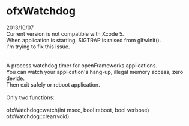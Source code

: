 ofxWatchdog
===========

2013/10/07<br/>
Current version is not compatible with Xcode 5.<br/>
When application is starting, SIGTRAP is raised from glfwInit().<br/>
I'm trying to fix this issue.<br/>
<br/>
<br/>
A process watchdog timer for openFrameworks applications.<br/>
You can watch your application's hang-up, illegal memory access, zero devide.<br/>
Then exit safely or reboot application.<br/>
<br/>
Only two functions:<br/>
<br/>
  ofxWatchdog::watch(int msec, bool reboot, bool verbose)<br/>
  ofxWatchdog::clear(void)<br/>
